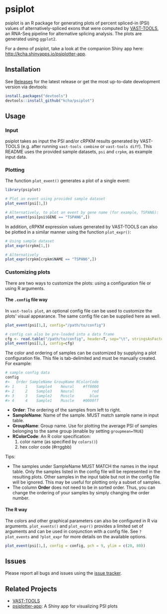<!-- README.md is generated from README.Rmd. Please edit that file -->
psiplot
=======

psiplot is an R package for generating plots of percent spliced-in (PSI) values of alternatively-spliced exons that were computed by [VAST-TOOLS](https://github.com/vastgroup/vast-tools), an RNA-Seq pipeline for alternative splicing analysis. The plots are generated using `ggplot2`.

For a demo of psiplot, take a look at the companion Shiny app here: <http://kcha.shinyapps.io/psiplotter-app>.

Installation
------------

See [Releases](https://github.com/kcha/psiplot/releases) for the latest release or get the most up-to-date development version via devtools:

``` r
install.packages("devtools")
devtools::install_github("kcha/psiplot")
```

Usage
-----

### Input

psiplot takes as input the PSI and/or cRPKM results generated by VAST-TOOLS (e.g. after running `vast-tools combine` or `vast-tools diff`). This README uses the provided sample datasets, `psi` and `crpkm`, as example input data.

### Plotting

The function `plot_event()` generates a plot of a single event:

``` r
library(psiplot)

# Plot an event using provided sample dataset
plot_event(psi[1,])

# Alternatively, to plot an event by gene name (for example, TSPAN6):
plot_event(psi[psi$GENE == "TSPAN6",])
```

In addition, cRPKM expression values generated by VAST-TOOLS can also be plotted in a similar manner using the function `plot_expr()`:

``` r
# Using sample dataset
plot_expr(crpkm[1,])

# Alternatively
plot_expr(crpkm[crpkm$NAME == "TSPAN6",])
```

### Customizing plots

There are two ways to customize the plots: using a configuration file or using R arguments.

#### The `.config` file way

In `vast-tools plot`, an optional config file can be used to customize the plots' visual appearance. The same config file can be supplied here as well.

``` r
plot_event(psi[1,], config="/path/to/config")

# config can also be pre-loaded into a data frame
cfg <- read.table("/path/to/config", header=T, sep="\t", stringsAsFactor=FALSE)
plot_event(psi[1,], config=cfg)
```

The color and ordering of samples can be customized by supplying a plot configuration file. This file is tab-delimited and must be manually created. For example:

``` r
# sample config data
config
#>   Order SampleName GroupName RColorCode
#> 1     1    Sample4    Neural    #ff0000
#> 2     2    Sample3    Neural        red
#> 3     3    Sample2    Muscle       blue
#> 4     4    Sample1    Muscle    #0000ff
```

-   **Order**: The ordering of the samples from left to right.
-   **SampleName**: Name of the sample. MUST match sample name in input table.
-   **GroupName**: Group name. Use for plotting the average PSI of samples belonging to the same group (enable by setting `groupmean=TRUE`)
-   **RColorCode**: An R color specification:
    1.  color name (as specified by `colors()`)
    2.  hex color code (\#rrggbb)

Tips:

-   The samples under SampleName MUST MATCH the names in the input table. Only the samples listed in the config file will be represented in the resulting plots. Other samples in the input table but not in the config file will be ignored. This may be useful for plotting only a subset of samples.
-   The column **Order** does not need to be in sorted order. Thus, you can change the ordering of your samples by simply changing the order number.

#### The R way

The colors and other graphical parameters can also be configured in R via arguments. `plot_events()` and `plot_expr()` provides a limited set of arguments and can be used in conjunction with a config file. See `?plot_events` and `?plot_expr` for more details on the available options.

``` r
plot_event(psi[1,], config = config, pch = 9, ylim = c(20, 80))
```

Issues
------

Please report all bugs and issues using the [issue tracker](https://github.com/kcha/psiplot/issues).

Related Projects
----------------

-   [VAST-TOOLS](https://github.com/vastgroup/vast-tools)
-   [psiplotter-app](https://github.com/kcha/psiplotter-app): A Shiny app for visualizing PSI plots
